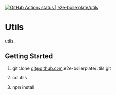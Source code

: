 [![GitHub Actions status | e2e-boilerplate/utils](https://github.com/e2e-boilerplate/utils/workflows/utils/badge.svg)](https://github.com/e2e-boilerplate/utils/actions?workflow=utils)
    
# Utils
    
utils.
    
## Getting Started
    
1. git clone git@github.com:e2e-boilerplate/utils.git
    
2. cd utils
    
3. npm install